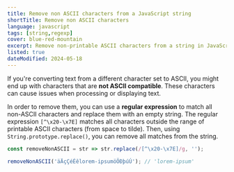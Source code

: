 ```yaml
---
title: Remove non ASCII characters from a JavaScript string
shortTitle: Remove non ASCII characters
language: javascript
tags: [string,regexp]
cover: blue-red-mountain
excerpt: Remove non-printable ASCII characters from a string in JavaScript.
listed: true
dateModified: 2024-05-18
---
```


If you're converting text from a different character set to ASCII, you might end up with characters that are **not ASCII compatible**. These characters can cause issues when processing or displaying text.

In order to remove them, you can use a **regular expression** to match all non-ASCII characters and replace them with an empty string. The regular expression `[^\x20-\x7E]` matches all characters outside the range of printable ASCII characters (from space to tilde). Then, using `String.prototype.replace()`, you can remove all matches from the string.

```js
const removeNonASCII = str => str.replace(/[^\x20-\x7E]/g, '');

removeNonASCII('äÄçÇéÉêlorem-ipsumöÖÐþúÚ'); // 'lorem-ipsum'
```
